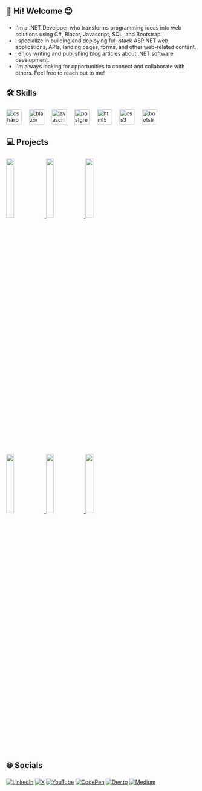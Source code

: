 <h2 align="left">👋 Hi! Welcome 😊</h2>

###

- I'm a .NET Developer who transforms programming ideas into web solutions using C#, Blazor, Javascript, SQL, and Bootstrap.
- I specialize in building and deploying full-stack ASP.NET web applications, APIs, landing pages, forms, and other web-related content.
- I enjoy writing and publishing blog articles about .NET software development. 
- I'm always looking for opportunities to connect and collaborate with others. Feel free to reach out to me! 

###

<h2 align="left">🛠️ Skills</h2>

###

<div align="left">
  <img src="https://cdn.jsdelivr.net/gh/devicons/devicon/icons/csharp/csharp-original.svg" height="40" alt="csharp logo"  />
  <img width="12" />  
  <img src="https://cdn.jsdelivr.net/gh/devicons/devicon@latest/icons/blazor/blazor-original.svg" height="40" alt="blazor logo"/>
  <img width="12" />         
  <img src="https://cdn.jsdelivr.net/gh/devicons/devicon/icons/javascript/javascript-original.svg" height="40" alt="javascript logo"  />
  <img width="12" />
  <img src="https://cdn.jsdelivr.net/gh/devicons/devicon/icons/postgresql/postgresql-original.svg" height="40" alt="postgresql logo"  />
  <img width="12" />
  <img src="https://cdn.jsdelivr.net/gh/devicons/devicon/icons/html5/html5-original.svg" height="40" alt="html5 logo"  />
  <img width="12" />
  <img src="https://cdn.jsdelivr.net/gh/devicons/devicon/icons/css3/css3-original.svg" height="40" alt="css3 logo"  />
  <img width="12" />
  <img src="https://cdn.jsdelivr.net/gh/devicons/devicon/icons/bootstrap/bootstrap-original.svg" height="40" alt="bootstrap logo"  />
</div>

###

<h2 align="left">💻 Projects</h2>

###

<div align="left">
  <a href="https://workflo.up.railway.app/">
      <img src="https://github.com/c-eze/Portfolio/blob/main/assets/image/others/Workflo.png" width ="20%">
  </a>
  <a href="https://ceblog.up.railway.app/">
      <img src="https://github.com/c-eze/Portfolio/blob/main/assets/image/others/chikere.png" width ="20%">
  </a>
  <a href="https://cuisineai.up.railway.app/">
      <img src="https://github.com/c-eze/Portfolio/blob/main/assets/image/others/CuisineAI.png" width ="20%">
  </a>
</div>
<div align="left">  
  <a href="https://kinext.up.railway.app/">
      <img src="https://github.com/c-eze/Portfolio/blob/main/assets/image/others/Kinext.png" width ="20%">
  </a>
  <a href="https://blazorle.netlify.app/">
      <img src="https://github.com/c-eze/Portfolio/blob/main/assets/image/others/LoanExpress.png" width ="20%">
  </a>
  <a href="https://blazorfb.netlify.app/">
      <img src="https://github.com/c-eze/Portfolio/blob/main/assets/image/others/FizzBuzz.png" width ="20%">
  </a>
</div>

###  

<h2 align="left">🌐 Socials</h2>

###

[![LinkedIn](https://custom-icon-badges.demolab.com/badge/LinkedIn-0A66C2?logo=linkedin-white&logoColor=fff)](https://www.linkedin.com/in/chikere-ezekannagha/) [![X](https://img.shields.io/badge/X-black.svg?logo=X&logoColor=white)](https://x.com/chikeredev) [![YouTube](https://img.shields.io/badge/YouTube-%23FF0000.svg?logo=YouTube&logoColor=white)](https://www.youtube.com/@ChikereDev) [![CodePen](https://img.shields.io/badge/CodePen-white?&logo=codepen&logoColor=black)](https://codepen.io/c_ezek) [![Dev.to](https://img.shields.io/badge/Dev.to-0A0A0A?logo=devdotto&logoColor=white)](https://dev.to/chikeredev) [![Medium](https://img.shields.io/badge/Medium-black?logo=medium&logoColor=white)](https://medium.com/@chikeredev)

###

<!--## Hi there 👋, I am Chikere. Full Stack NET Engineer

Check out my [portfolio](https://chikere.dev)!

## Skills

[![My Skills](https://skillicons.dev/icons?i=cs,js,html,css,bootstrap)](https://skillicons.dev)-->
<!--
**c-eze/c-eze** is a ✨ _special_ ✨ repository because its `README.md` (this file) appears on your GitHub profile.

Here are some ideas to get you started:

- 🔭 I’m currently working on ...
- 🌱 I’m currently learning ...
- 👯 I’m looking to collaborate on ...
- 🤔 I’m looking for help with ...
- 💬 Ask me about ...
- 📫 How to reach me: ...
- 😄 Pronouns: ...
- ⚡ Fun fact: ...
-->
